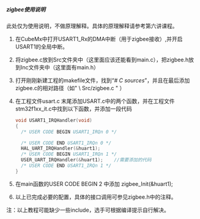 ##### zigbee使用说明



此处仅为使用说明，不做原理解释。具体的原理解释请参考第六讲课程。

1. 在CubeMx中打开USART1_Rx的DMA中断（用于zigbee接收）,并开启USART1的全局中断。

2. 将zigbee.c放到Src文件夹中（这里面应该还能看到main.c），把zigbee.h放到Inc文件夹中（这里面有main.h）

3. 打开刚刚新建工程的makefile文件，找到“*# C sources*”，并且在最后添加zigbee.c的相对路径（如"  \ Src/zigbee.c  " ）

4. 在工程文件usart.c 末尾添加USART.c中的两个函数，并在工程文件stm32f1xx_it.c中找到以下函数，并添加一段代码

   ```C
   void USART1_IRQHandler(void)
   {
     /* USER CODE BEGIN USART1_IRQn 0 */
   
     /* USER CODE END USART1_IRQn 0 */
     HAL_UART_IRQHandler(&huart1);
     /* USER CODE BEGIN USART1_IRQn 1 */
     USER_UART_IRQHandler(&huart1);    //需要添加的代码
     /* USER CODE END USART1_IRQn 1 */
   }
   ```

5. 在main函数的USER CODE BEGIN 2 中添加 zigbee_Init(&huart1);

6. 以上已完成必要的配置，具体的接口调用可参见zigbee.h中的注释。

   

注：以上教程可能缺少一些include，选手可根据编译提示自行解决。









